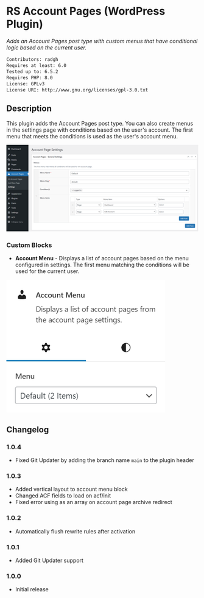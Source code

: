# RS Account Pages (WordPress Plugin)

_Adds an Account Pages post type with custom menus that have conditional logic based on the current user._

```
Contributors: radgh
Requires at least: 6.0
Tested up to: 6.5.2
Requires PHP: 8.0
License: GPLv3
License URI: http://www.gnu.org/licenses/gpl-3.0.txt
```

## Description

This plugin adds the Account Pages post type. You can also create menus in the settings page with conditions based on the user's account. The first menu that meets the conditions is used as the user's account menu.

![Screenshot of the "Settings" page](screenshot-settings.png)

### Custom Blocks

- **Account Menu** - Displays a list of account pages based on the menu configured in settings. The first menu matching the conditions will be used for the current user.

![Screenshot of the "Account Menu" block](screenshot-account-menu.png)

## Changelog

### 1.0.4
* Fixed Git Updater by adding the branch name `main` to the plugin header

### 1.0.3
* Added vertical layout to account menu block
* Changed ACF fields to load on acf/init
* Fixed error using as an array on account page archive redirect

### 1.0.2
* Automatically flush rewrite rules after activation

### 1.0.1
* Added Git Updater support

### 1.0.0
* Initial release